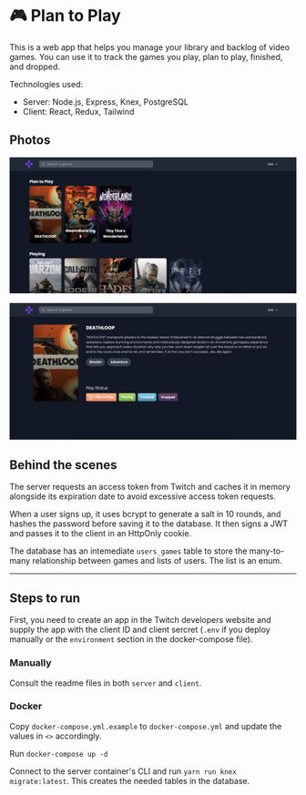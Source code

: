 # 🎮 Plan to Play

This is a web app that helps you manage your library and backlog of video games. You can use it to track the games you play, plan to play, finished, and dropped.

Technologies used:

- Server: Node.js, Express, Knex, PostgreSQL
- Client: React, Redux, Tailwind

## Photos

![Dashboard](assets/demo1.png)

![Game Details](assets/demo3.png)

## Behind the scenes

The server requests an access token from Twitch and caches it in memory alongside its expiration date to avoid excessive access token requests.

When a user signs up, it uses bcrypt to generate a salt in 10 rounds, and hashes the password before saving it to the database. It then signs a JWT and passes it to the client in an HttpOnly cookie.

The database has an intemediate `users_games` table to store the many-to-many relationship between games and lists of users. The list is an enum.

---

## Steps to run

First, you need to create an app in the Twitch developers website and supply the app with the client ID and client sercret (`.env` if you deploy manually or the `environment` section in the docker-compose file).

### Manually

Consult the readme files in both `server` and `client`.

### Docker

Copy `docker-compose.yml.example` to `docker-compose.yml` and update the values in `<>` accordingly.

Run `docker-compose up -d`

Connect to the server container's CLI and run `yarn run knex migrate:latest`. This creates the needed tables in the database.
